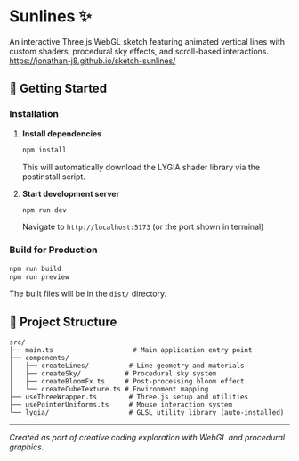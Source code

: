# Sunlines ✨

An interactive Three.js WebGL sketch featuring animated vertical lines with custom shaders, procedural sky effects, and scroll-based interactions.
https://jonathan-j8.github.io/sketch-sunlines/

## 🚀 Getting Started

### Installation

1. **Install dependencies**

    ```bash
    npm install
    ```

    This will automatically download the LYGIA shader library via the postinstall script.

2. **Start development server**

    ```bash
    npm run dev
    ```

    Navigate to `http://localhost:5173` (or the port shown in terminal)

### Build for Production

```bash
npm run build
npm run preview
```

The built files will be in the `dist/` directory.

## 📁 Project Structure

```
src/
├── main.ts                    # Main application entry point
├── components/
│   ├── createLines/          # Line geometry and materials
│   ├── createSky/           # Procedural sky system
│   ├── createBloomFx.ts     # Post-processing bloom effect
│   └── createCubeTexture.ts # Environment mapping
├── useThreeWrapper.ts        # Three.js setup and utilities
├── usePointerUniforms.ts     # Mouse interaction system
└── lygia/                    # GLSL utility library (auto-installed)
```

---

_Created as part of creative coding exploration with WebGL and procedural graphics._
